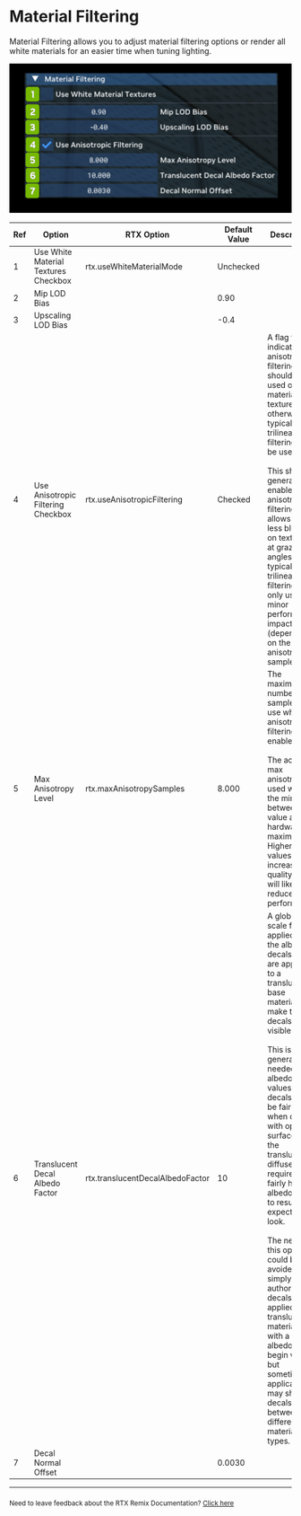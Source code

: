 # Material Filtering

Material Filtering allows you to adjust material filtering options or render all white materials for an easier time when
tuning lighting.

![MaterialFiltering](../../data/images/rtxremix_019.PNG)

| **Ref** | **Option**                           | **RTX Option**                   | **Default Value** | **Description**                                                                                                                                                                                                                                                                                                                                                                                                                                                                                                                                                                              |
|---------|--------------------------------------|----------------------------------|-------------------|----------------------------------------------------------------------------------------------------------------------------------------------------------------------------------------------------------------------------------------------------------------------------------------------------------------------------------------------------------------------------------------------------------------------------------------------------------------------------------------------------------------------------------------------------------------------------------------------|
| 1       | Use White Material Textures Checkbox | rtx.useWhiteMaterialMode         | Unchecked         |                                                                                                                                                                                                                                                                                                                                                                                                                                                                                                                                                                                              |
| 2       | Mip LOD Bias                         |                                  | 0.90              |                                                                                                                                                                                                                                                                                                                                                                                                                                                                                                                                                                                              |
| 3       | Upscaling LOD Bias                   |                                  | -0.4              |                                                                                                                                                                                                                                                                                                                                                                                                                                                                                                                                                                                              |
| 4       | Use Anisotropic Filtering Checkbox   | rtx.useAnisotropicFiltering      | Checked           | A flag to indicate if anisotropic filtering should be used on material textures, otherwise typical trilinear filtering will be used.<br><br>This should generally be enabled as anisotropic filtering allows for less blurring on textures at grazing angles than typical trilinear filtering with only usually minor performance impact (depending on the max anisotropy samples).                                                                                                                                                                                                          |
| 5       | Max Anisotropy Level                 | rtx.maxAnisotropySamples         | 8.000             | The maximum number of samples to use when anisotropic filtering is enabled.<br><br>The actual max anisotropy used will be the minimum between this value and the hardware's maximum. Higher values increase quality but will likely reduce performance.                                                                                                                                                                                                                                                                                                                                      |
| 6       | Translucent Decal Albedo Factor      | rtx.translucentDecalAlbedoFactor | 10                | A global scale factor applied to the albedo of decals that are applied to a translucent base material, to make the decals more visible.<br><br>This is generally needed as albedo values for decals may be fairly low when dealing with opaque surfaces, but the translucent diffuse layer requires a fairly high albedo value to result in an expected look.<br><br>The need for this option could be avoided by simply authoring decals applied to translucent materials with a higher albedo to begin with, but sometimes applications may share decals between different material types. |
| 7       | Decal Normal Offset                  |                                  | 0.0030            |                                                                                                                                                                                                                                                                                                                                                                                                                                                                                                                                                                                              |

***
<sub> Need to leave feedback about the RTX Remix Documentation?  [Click here](https://github.com/NVIDIAGameWorks/rtx-remix/issues/new?assignees=nvdamien&labels=documentation%2Cfeedback%2Ctriage&projects=&template=documentation_feedback.yml&title=%5BDocumentation+feedback%5D%3A+) </sub>
